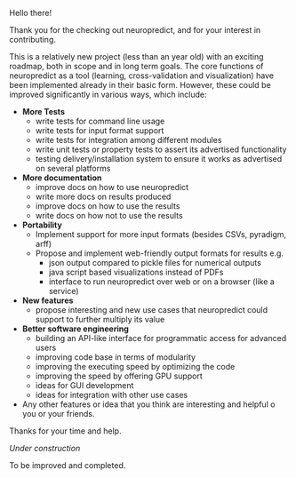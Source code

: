 Hello there! 

Thank you for the checking out neuropredict, and for your interest in contributing. 

This is a relatively new project (less than an year old) with an exciting roadmap, both in scope and in long term goals. The core functions of neuropredict as a tool (learning, cross-validation and visualization) have been implemented already in their basic form. However, these could be improved significantly in various ways, which include:
 * **More Tests**
   * write tests for command line usage
   * write tests for input format support
   * write tests for integration among different modules
   * write unit tests or property tests to assert its advertised functionality
   * testing delivery/installation system to ensure it works as advertised on several platforms
 * **More documentation**
   * improve docs on how to use neuropredict 
   * write more docs on results produced
   * improve docs on how to use the results
   * write docs on how not to use the results
 * **Portability**
   * Implement support for more input formats (besides CSVs, pyradigm, arff)
   * Propose and implement web-friendly output formats for results e.g.
     * json output compared to pickle files for numerical outputs
     * java script based visualizations instead of PDFs
     * interface to run neuropredict over web or on a browser (like a service)
 * **New features**
   * propose interesting and new use cases that neuropredict could support to further multiply its value
 * **Better software engineering**
   * building an API-like interface for programmatic access for advanced users
   * improving code base in terms of modularity
   * improving the executing speed by optimizing the code
   * improving the speed by offering GPU support 
   * ideas for GUI development
   * ideas for integration with other use cases
 * Any other features or idea that you think are interesting and helpful o you or your friends.


Thanks for your time and help.
 
 
 *Under construction*
 
 
 To be improved and completed.
